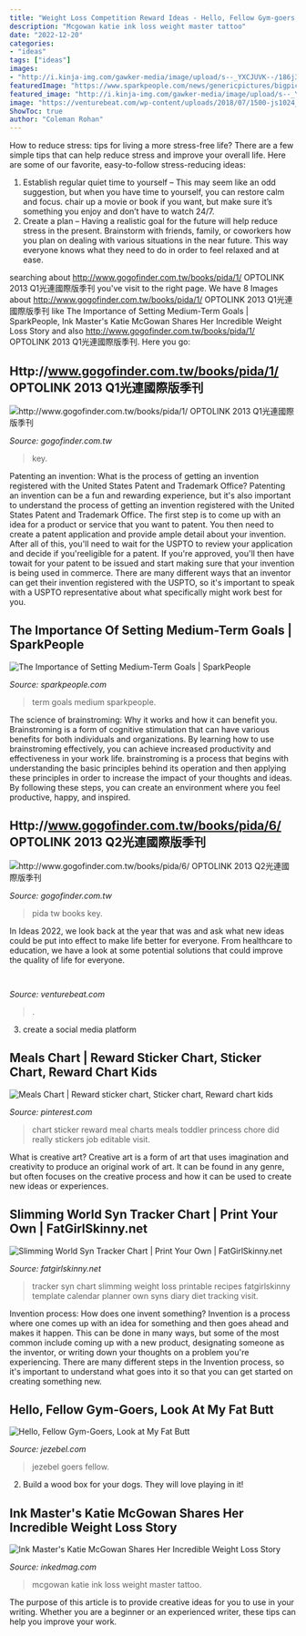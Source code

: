 ```yaml
---
title: "Weight Loss Competition Reward Ideas - Hello, Fellow Gym-goers, Look At My Fat Butt"
description: "Mcgowan katie ink loss weight master tattoo"
date: "2022-12-20"
categories:
- "ideas"
tags: ["ideas"]
images:
- "http://i.kinja-img.com/gawker-media/image/upload/s--_YXCJUVK--/186j3plazla7mjpg.jpg"
featuredImage: "https://www.sparkpeople.com/news/genericpictures/bigpictures/theimportanceofsettingmediumtermgoals.png"
featured_image: "http://i.kinja-img.com/gawker-media/image/upload/s--_YXCJUVK--/186j3plazla7mjpg.jpg"
image: "https://venturebeat.com/wp-content/uploads/2018/07/1500-js1024_bellagio4-wlogo.jpg?w=800"
ShowToc: true
author: "Coleman Rohan"
---
```



How to reduce stress: tips for living a more stress-free life?
There are a few simple tips that can help reduce stress and improve your overall life. Here are some of our favorite, easy-to-follow stress-reducing ideas: 
1. Establish regular quiet time to yourself – This may seem like an odd suggestion, but when you have time to yourself, you can restore calm and focus. chair up a movie or book if you want, but make sure it’s something you enjoy and don’t have to watch 24/7. 
2. Create a plan – Having a realistic goal for the future will help reduce stress in the present. Brainstorm with friends, family, or coworkers how you plan on dealing with various situations in the near future. This way everyone knows what they need to do in order to feel relaxed and at ease. 

	

		
searching about http://www.gogofinder.com.tw/books/pida/1/ OPTOLINK 2013 Q1光連國際版季刊 you've visit to the right page. We have 8 Images about http://www.gogofinder.com.tw/books/pida/1/ OPTOLINK 2013 Q1光連國際版季刊 like The Importance of Setting Medium-Term Goals | SparkPeople, Ink Master&#039;s Katie McGowan Shares Her Incredible Weight Loss Story and also http://www.gogofinder.com.tw/books/pida/1/ OPTOLINK 2013 Q1光連國際版季刊. Here you go:
		
    
## Http://www.gogofinder.com.tw/books/pida/1/ OPTOLINK 2013 Q1光連國際版季刊

<img loading=lazy src="http://www.gogofinder.com.tw/books/pida/1/s/1372214534ikRSmFBn.jpg" onerror="this.onerror=null;this.src='https://tse3.mm.bing.net/th?id=OIP.WjSRnqdG4dOjSRcYpg-bgQHaKf&amp;pid=15.1';" alt="http://www.gogofinder.com.tw/books/pida/1/ OPTOLINK 2013 Q1光連國際版季刊">

_Source: gogofinder.com.tw_

>key. 

	

Patenting an invention: What is the process of getting an invention registered with the United States Patent and Trademark Office?
Patenting an invention can be a fun and rewarding experience, but it's also important to understand the process of getting an invention registered with the United States Patent and Trademark Office. The first step is to come up with an idea for a product or service that you want to patent. You then need to create a patent application and provide ample detail about your invention. After all of this, you'll need to wait for the USPTO to review your application and decide if you'reeligible for a patent. If you're approved, you'll then have towait for your patent to be issued and start making sure that your invention is being used in commerce. There are many different ways that an inventor can get their invention registered with the USPTO, so it's important to speak with a USPTO representative about what specifically might work best for you.

    
## The Importance Of Setting Medium-Term Goals | SparkPeople

<img loading=lazy src="https://www.sparkpeople.com/news/genericpictures/bigpictures/theimportanceofsettingmediumtermgoals.png" onerror="this.onerror=null;this.src='https://tse1.mm.bing.net/th?id=OIP.P8_2bs5yUCCS6QO_I28mTgHaE0&amp;pid=15.1';" alt="The Importance of Setting Medium-Term Goals | SparkPeople">

_Source: sparkpeople.com_

>term goals medium sparkpeople. 

	

The science of brainstroming: Why it works and how it can benefit you.
Brainstroming is a form of cognitive stimulation that can have various benefits for both individuals and organizations. By learning how to use brainstroming effectively, you can achieve increased productivity and effectiveness in your work life. brainstroming is a process that begins with understanding the basic principles behind its operation and then applying these principles in order to increase the impact of your thoughts and ideas. By following these steps, you can create an environment where you feel productive, happy, and inspired.

    
## Http://www.gogofinder.com.tw/books/pida/6/ OPTOLINK 2013 Q2光連國際版季刊

<img loading=lazy src="http://www.gogofinder.com.tw/books/pida/6/s/1372218172irmj7ADf.jpg" onerror="this.onerror=null;this.src='https://tse4.mm.bing.net/th?id=OIP.z7-EeeQ_J0bsWZInD5bBvQHaKf&amp;pid=15.1';" alt="http://www.gogofinder.com.tw/books/pida/6/ OPTOLINK 2013 Q2光連國際版季刊">

_Source: gogofinder.com.tw_

>pida tw books key. 

	

In Ideas 2022, we look back at the year that was and ask what new ideas could be put into effect to make life better for everyone. From healthcare to education, we have a look at some potential solutions that could improve the quality of life for everyone.

    
## 

<img loading=lazy src="https://venturebeat.com/wp-content/uploads/2018/07/1500-js1024_bellagio4-wlogo.jpg?w=800" onerror="this.onerror=null;this.src='https://tse2.mm.bing.net/th?id=OIP.EYe9BK3Ps3xvjwsdw3zcBwHaEx&amp;pid=15.1';" alt="">

_Source: venturebeat.com_

>. 

	

3. create a social media platform

    
## Meals Chart | Reward Sticker Chart, Sticker Chart, Reward Chart Kids

<img loading=lazy src="https://i.pinimg.com/736x/57/4b/2a/574b2a18afbf70143fe397b52a70e491--reward-stickers-sticker-chart.jpg" onerror="this.onerror=null;this.src='https://tse1.mm.bing.net/th?id=OIP._ucijYupeOQ7dEqb99Uj6QAAAA&amp;pid=15.1';" alt="Meals Chart | Reward sticker chart, Sticker chart, Reward chart kids">

_Source: pinterest.com_

>chart sticker reward meal charts meals toddler princess chore did really stickers job editable visit. 

	

What is creative art?
Creative art is a form of art that uses imagination and creativity to produce an original work of art. It can be found in any genre, but often focuses on the creative process and how it can be used to create new ideas or experiences.

    
## Slimming World Syn Tracker Chart | Print Your Own | FatGirlSkinny.net

<img loading=lazy src="http://fatgirlskinny.net/wp-content/uploads/2016/01/Screen-Shot-2017-09-12-at-21.43.58.png" onerror="this.onerror=null;this.src='https://tse1.mm.bing.net/th?id=OIP.FRPnGQU1coPClB-1brOwNgHaEw&amp;pid=15.1';" alt="Slimming World Syn Tracker Chart | Print Your Own | FatGirlSkinny.net">

_Source: fatgirlskinny.net_

>tracker syn chart slimming weight loss printable recipes fatgirlskinny template calendar planner own syns diary diet tracking visit. 

	

Invention process: How does one invent something?
Invention is a process where one comes up with an idea for something and then goes ahead and makes it happen. This can be done in many ways, but some of the most common include coming up with a new product, designating someone as the inventor, or writing down your thoughts on a problem you're experiencing. There are many different steps in the Invention process, so it's important to understand what goes into it so that you can get started on creating something new.

    
## Hello, Fellow Gym-Goers, Look At My Fat Butt

<img loading=lazy src="http://i.kinja-img.com/gawker-media/image/upload/s--_YXCJUVK--/186j3plazla7mjpg.jpg" onerror="this.onerror=null;this.src='https://tse4.mm.bing.net/th?id=OIP.FC4IBVHD4gGGhD80GPfQxgHaEK&amp;pid=15.1';" alt="Hello, Fellow Gym-Goers, Look at My Fat Butt">

_Source: jezebel.com_

>jezebel goers fellow. 

	

2. Build a wood box for your dogs. They will love playing in it!

    
## Ink Master&#039;s Katie McGowan Shares Her Incredible Weight Loss Story

<img loading=lazy src="https://www.inkedmag.com/.image/t_share/MTU5MDMyOTg3OTE1Nzg5OTcz/mcgowan-feat.jpg" onerror="this.onerror=null;this.src='https://tse2.mm.bing.net/th?id=OIP.3YSi44rw20thE7uJhj-aUwHaF7&amp;pid=15.1';" alt="Ink Master&#039;s Katie McGowan Shares Her Incredible Weight Loss Story">

_Source: inkedmag.com_

>mcgowan katie ink loss weight master tattoo. 

	

The purpose of this article is to provide creative ideas for you to use in your writing. Whether you are a beginner or an experienced writer, these tips can help you improve your work.

